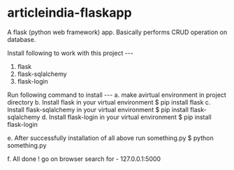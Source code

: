 # articleindia-flaskapp
A flask (python web framework) app. Basically performs CRUD operation on database.

Install following to work with this project ---

1.  flask
2.  flask-sqlalchemy
3.  flask-login


Run following command to install --- 
a. make avirtual environment in project directory
b. Install flask in your virtual environment $ pip install flask 
c. Install flask-sqlalchemy in your virtual environment $ pip install flask-sqlalchemy 
d. Install flask-login in your virtual environment $ pip install flask-login

e. After successfully installation of all above run something.py $ python something.py

f. All done ! go on browser search for - 127.0.0.1:5000
